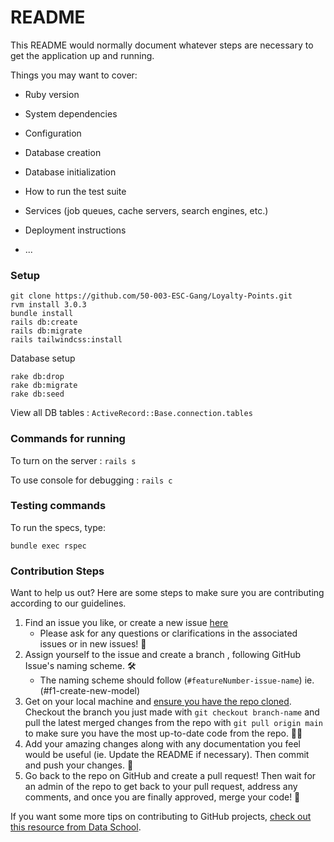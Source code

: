 # README

This README would normally document whatever steps are necessary to get the
application up and running.

Things you may want to cover:

* Ruby version

* System dependencies

* Configuration

* Database creation

* Database initialization

* How to run the test suite

* Services (job queues, cache servers, search engines, etc.)

* Deployment instructions

* ...

### Setup 
```
git clone https://github.com/50-003-ESC-Gang/Loyalty-Points.git
rvm install 3.0.3
bundle install
rails db:create
rails db:migrate
rails tailwindcss:install
```

Database setup

```
rake db:drop
rake db:migrate
rake db:seed
```

View all DB tables : `ActiveRecord::Base.connection.tables`

### Commands for running

To turn on the server : `rails s`

To use console for debugging : `rails c`

### Testing commands

To run the specs, type:
```
bundle exec rspec
```

### Contribution Steps

Want to help us out? Here are some steps to make sure you are contributing according to our guidelines.

1. Find an issue you like, or create a new issue [here](https://github.com/50-003-ESC-Gang/Loyalty-Points/issues)
    * Please ask for any questions or clarifications in the associated issues or in new issues! 🤔
2. Assign yourself to the issue and create a branch , following GitHub Issue's naming scheme. 🛠️
    * The naming scheme should follow (`#featureNumber-issue-name`) ie. (#f1-create-new-model)
3. Get on your local machine and [ensure you have the repo cloned](https://docs.github.com/en/repositories/creating-and-managing-repositories/cloning-a-repository). Checkout the branch you just made with `git checkout branch-name` and pull the latest merged changes from the repo with `git pull origin main` to make sure you have the most up-to-date code from the repo. 👩‍💻
4. Add your amazing changes along with any documentation you feel would be useful (ie. Update the README if necessary). Then commit and push your changes. 🌟
5. Go back to the repo on GitHub and create a pull request! Then wait for an admin of the repo to get back to your pull request, address any comments, and once you are finally approved, merge your code! 🎉

If you want some more tips on contributing to GitHub projects, [check out this resource from Data School](https://www.dataschool.io/how-to-contribute-on-github/).
